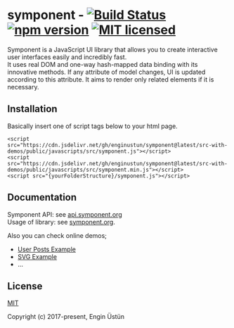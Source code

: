 # symponent - [![Build Status](https://travis-ci.org/enginustun/symponent.svg?branch=master)](https://travis-ci.org/enginustun/symponent) [![npm version](https://badge.fury.io/js/symponent.svg)](https://www.npmjs.com/package/symponent) [![MIT licensed](https://img.shields.io/badge/license-MIT-blue.svg)](https://raw.githubusercontent.com/enginustun/symponent/master/LICENSE)

Symponent is a JavaScript UI library that allows you to create interactive user interfaces easily and incredibly fast.  
It uses real DOM and one-way hash-mapped data binding with its innovative methods. If any attribute of model changes, UI is updated according to this attribute. It aims to render only related elements if it is necessary.

## Installation

Basically insert one of script tags below to your html page.

`<script src="https://cdn.jsdelivr.net/gh/enginustun/symponent@latest/src-with-demos/public/javascripts/src/symponent.js"></script>`  
`<script src="https://cdn.jsdelivr.net/gh/enginustun/symponent@latest/src-with-demos/public/javascripts/src/symponent.min.js"></script>`  
`<script src="{yourFolderStructure}/symponent.js"></script>`

## Documentation

Symponent API: see [api.symponent.org](http://api.symponent.org)  
Usage of library: see [symponent.org](http://symponent.org).

Also you can check online demos;
* [User Posts Example](http://examples.symponent.org/)  
* [SVG Example](http://examples.symponent.org/svg.html)  
* ...

## License

[MIT](http://opensource.org/licenses/MIT)

Copyright (c) 2017-present, Engin Üstün
